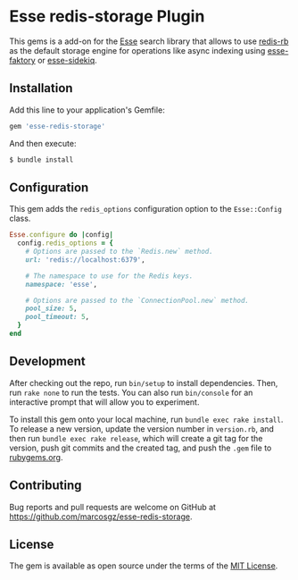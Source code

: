 # Esse redis-storage Plugin

<!-- Extends the [esse](https://github.com/marcosgz/esse) search to use [redis-storage](https://github.com/rails/redis-storage) as the default template engine. -->

This gems is a add-on for the [Esse](https://github.com/marcosgz/esse) search library that allows to use [redis-rb](https://github.com/redis/redis-rb) as the default storage engine for operations like async indexing using [esse-faktory](https://github.com/marcosgz/esse-faktory) or [esse-sidekiq](https://github.com/marcosgz/esse-sidekiq).

## Installation

Add this line to your application's Gemfile:

```ruby
gem 'esse-redis-storage'
```

And then execute:

```bash
$ bundle install
```

## Configuration

This gem adds the `redis_options` configuration option to the `Esse::Config` class.

```ruby
Esse.configure do |config|
  config.redis_options = {
    # Options are passed to the `Redis.new` method.
    url: 'redis://localhost:6379',

    # The namespace to use for the Redis keys.
    namespace: 'esse',

    # Options are passed to the `ConnectionPool.new` method.
    pool_size: 5,
    pool_timeout: 5,
  }
end
```

## Development

After checking out the repo, run `bin/setup` to install dependencies. Then, run `rake none` to run the tests. You can also run `bin/console` for an interactive prompt that will allow you to experiment.

To install this gem onto your local machine, run `bundle exec rake install`. To release a new version, update the version number in `version.rb`, and then run `bundle exec rake release`, which will create a git tag for the version, push git commits and the created tag, and push the `.gem` file to [rubygems.org](https://rubygems.org).

## Contributing

Bug reports and pull requests are welcome on GitHub at https://github.com/marcosgz/esse-redis-storage.

## License

The gem is available as open source under the terms of the [MIT License](https://opensource.org/licenses/MIT).
